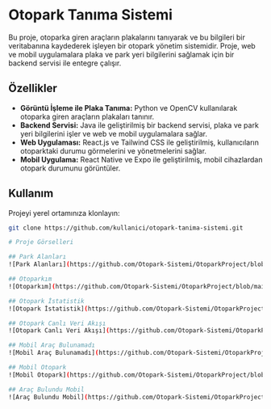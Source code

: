 # Otopark Tanıma Sistemi


Bu proje, otoparka giren araçların plakalarını tanıyarak ve bu bilgileri bir veritabanına kaydederek işleyen bir otopark yönetim sistemidir. Proje, web ve mobil uygulamalara plaka ve park yeri bilgilerini sağlamak için bir backend servisi ile entegre çalışır.

## Özellikler

- **Görüntü İşleme ile Plaka Tanıma:** Python ve OpenCV kullanılarak otoparka giren araçların plakaları tanınır.
- **Backend Servisi:** Java ile geliştirilmiş bir backend servisi, plaka ve park yeri bilgilerini işler ve web ve mobil uygulamalara sağlar.
- **Web Uygulaması:** React.js ve Tailwind CSS ile geliştirilmiş, kullanıcıların otoparktaki durumu görmelerini ve yönetmelerini sağlar.
- **Mobil Uygulama:** React Native ve Expo ile geliştirilmiş, mobil cihazlardan otopark durumunu görüntüler.

## Kullanım

Projeyi yerel ortamınıza klonlayın:

```bash
git clone https://github.com/kullanici/otopark-tanima-sistemi.git

# Proje Görselleri

## Park Alanları
![Park Alanları](https://github.com/Otopark-Sistemi/OtoparkProject/blob/main/Web-Mobil/Web/src/img/parkalanları.png?raw=true)

## Otoparkım
![Otoparkım](https://github.com/Otopark-Sistemi/OtoparkProject/blob/main/Web-Mobil/Web/src/img/otoparkım.png?raw=true)

## Otopark İstatistik
![Otopark İstatistik](https://github.com/Otopark-Sistemi/OtoparkProject/blob/main/Web-Mobil/Web/src/img/otopark%20istatistik.png?raw=true)

## Otopark Canlı Veri Akışı
![Otopark Canlı Veri Akışı](https://github.com/Otopark-Sistemi/OtoparkProject/blob/main/Web-Mobil/Web/src/img/otopark%20canlı%20veri%20akısı.png?raw=true)

## Mobil Araç Bulunamadı
![Mobil Araç Bulunamadı](https://github.com/Otopark-Sistemi/OtoparkProject/blob/main/Web-Mobil/Web/src/img/mobilaraçbulunamadı.png?raw=true)

## Mobil Otopark
![Mobil Otopark](https://github.com/Otopark-Sistemi/OtoparkProject/blob/main/Web-Mobil/Web/src/img/mobil%20otopark.png?raw=true)

## Araç Bulundu Mobil
![Araç Bulundu Mobil](https://github.com/Otopark-Sistemi/OtoparkProject/blob/main/Web-Mobil/Web/src/img/ara%C3%A7bulundumobil.png?raw=true)
